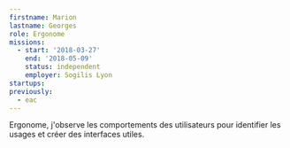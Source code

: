 ```yaml
---
firstname: Marion
lastname: Georges
role: Ergonome
missions:
  - start: '2018-03-27'
    end: '2018-05-09'
    status: independent
    employer: Sogilis Lyon
startups:
previously:
  - eac
---
```


Ergonome, j'observe les comportements des utilisateurs pour identifier les usages et créer des interfaces utiles.
